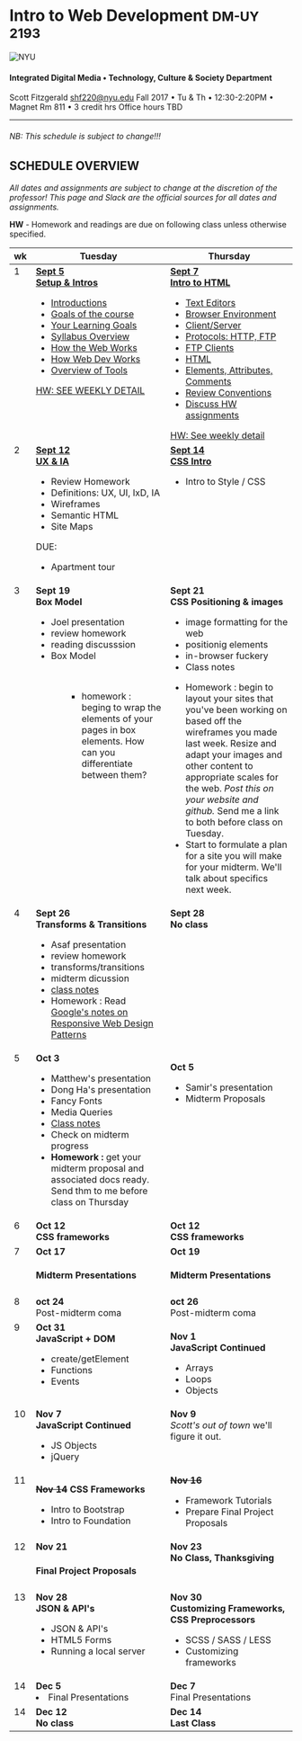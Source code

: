 #
# Intro to Web Development <small>DM-UY 2193</small>

![NYU](http://engineering.nyu.edu/files/tandon_long_color.png)
#### Integrated Digital Media • Technology, Culture & Society Department


Scott Fitzgerald shf220@nyu.edu
Fall 2017 • Tu & Th • 12:30-2:20PM • Magnet Rm 811 • 3 credit hrs
Office hours TBD

---
###### NB: This schedule is subject to change!!!

## SCHEDULE OVERVIEW

*All dates and assignments are subject to change at the discretion of the professor! This page and Slack are the official sources for all dates and assignments.*

**HW** - Homework and readings are due on following class unless otherwise specified.<br/>

<table>
<thead>
<th width="2%">wk</th>
<th width="49%">Tuesday</th>
<th width="49%">Thursday</th>
</thead>
<tr>
<td valign="top">1</td>
<td valign="top">
<a href="weekly_detail/week1.html">
<b>Sept 5<br/> Setup & Intros</b>

<ul>
<li>Introductions</li>
<li>Goals of the course</li>
<li>Your Learning Goals</li>
<li>Syllabus Overview</li>
<li>How the Web Works</li>
<li>How Web Dev Works</li>
<li>Overview of Tools</li>
</ul>
HW:
SEE WEEKLY DETAIL

</a>
</td>
<td valign="top" width="49%">
<a href="weekly_detail/week1.html">
<b>Sept 7<br/> Intro to HTML</b>
<ul>
<li>Text Editors</li>
<li>Browser Environment</li>
<li>Client/Server</li>
<li>Protocols: HTTP, FTP</li>
<li>FTP Clients</li>
<li>HTML</li>
<li>Elements, Attributes, Comments</li>
<li>Review Conventions</li>
<li>Discuss HW assignments</li>
</ul>
HW: See weekly detail
</ul>
</a>

</td>
</tr>
<tr>
<td valign="top">2</td>
<td valign="top">
<a href="weekly_detail/week2.html">
<b>Sept 12</b><b><br/>UX & IA</b></a>
<ul>

<li>Review Homework </li>
<li>Definitions: UX, UI, IxD, IA</li>

<li>Wireframes</li>
<li>Semantic HTML</li>

<li>Site Maps</li>



</ul>
DUE:
<ul>
<li>Apartment  tour</li>
</ul>

</td>
<td valign="top">
<a href="weekly_detail/week2.html">
<b>Sept 14<br/>CSS  Intro</b></a>
<ul>
<li>Intro to Style / CSS</li>

</ul>




</td>
</tr>
<tr>
<td valign="top">3</td>
<td valign="top"><b>Sept 19 <br />Box Model<br/> </b>
<ul><li>Joel presentation</li>
<li>review homework</li>
<li>reading discusssion</li>
<li>Box  Model</li>
<ul>
<br/>
<ul><li>homework : beging to wrap the elements of your pages in box elements. How can you differentiate between them? 
</ul>

</td>
<td valign="top"><b>Sept 21<br/>
CSS Positioning  &  images</b>

<ul><li>image formatting for the web</li>
<li>positionig elements</li>
<li>in-browser fuckery</li>
<li><ahref="https://github.com/shfitz/DM2193-Intro-to-Web-F17/tree/master/week%203.2%20class%20examples">Class notes</a></li>
</ul>

<ul><li>Homework : begin to layout your sites that you've been working on based off the wireframes you made last week. Resize and adapt your images and other content to appropriate scales for the web.  <em>Post this on your website and github.</em> Send me a link to both before class on Tuesday.</li>
<li>Start to formulate a plan for a site you will make for your midterm. We'll talk about specifics next week.</li></ul>

</td>
</tr>
<tr>
<td valign="top">4</td>
<td valign="top"><b>Sept 26</b>
<br/>
<b>Transforms & Transitions</b>
<ul><li>Asaf  presentation</li>
<li>review homework</li>
<li>transforms/transitions</li>
<li>midterm dicussion</li>
<li><a  href="https://github.com/shfitz/DM2193-Intro-to-Web-F17/tree/master/week%204.1">class notes</a></li><li>Homework : Read <a  href="https://developers.google.com/web/fundamentals/design-and-ux/responsive/patterns?hl=en">Google's notes on Responsive Web Design Patterns</a></ul>
</td>
<td valign="top"><b>Sept 28<br/>
No  class</b>

</ul>


</td>
</tr>
<tr>
<td valign="top">5</td>
<td valign="top"><b>Oct 3 </b><br/>
<ul><li>Matthew's  presentation</li>
<li>Dong Ha's  presentation</li>
<li>Fancy Fonts</li>
<li>Media Queries</li>
<li><a href="https://github.com/shfitz/DM2193-Intro-to-Web-F17/tree/master/week%205.1">Class notes</a></li>
<li>Check on midterm progress</li>
<li><b>Homework : </b> get your midterm proposal and associated docs ready. Send thm to me before class on Thursday</li>




</ul>
</td>
<td valign="top"><b>


Oct 5</b>
<br/>
<ul><li>Samir's presentation</li>
<li>Midterm Proposals</li>
</ul>

</td>
</tr>
<tr>
<td valign="top">6</td>

<td valign="top"><b>Oct 12<br></b>
<b>CSS frameworks</b>
</td>
<td valign="top"><b>Oct 12<br></b>
<b>CSS frameworks</b>
</td>

</tr>

<tr>
<td valign="top">7</td>
<td valign="top"><b>Oct 17</b><br>
<h4>Midterm Presentations</h4>
</td>
<td valign="top"><b>Oct 19</b><br>
<h4>Midterm Presentations</h4>
</td>
</tr>


<tr>
<td valign="top">8</td>
<td valign="top"><b>oct 24</b><br>
Post-midterm coma
</td>
<td valign="top"><b>oct 26</b><br>
Post-midterm coma

</td>
</tr>


<tr>
<td valign="top">9</td>
<td valign="top">
<b>Oct 31</b><br>
<b>JavaScript + DOM</b>
<ul>
<li>create/getElement</li>
<li>Functions</li>
<li>Events</li>
</ul></a>
</td>
<td valign="top">


<b>Nov 1</b><br>
<b>JavaScript Continued</b>
<ul>
<li>Arrays</li>
<li>Loops</li>
<li>Objects</li>
</ul>

</td>
</tr>

<tr>
<td valign="top">10</td>
<td valign="top"><b>Nov 7</b><br>
<b>JavaScript Continued</b>
<ul>
<li>JS Objects</li>
<li>jQuery</li>
</ul>
</td>
<td valign="top">
<b>Nov 9</b><br>
<em>Scott's out of town</em>
we'll figure it out.

</td>
</tr>
<tr>
<td valign="top">11</td>
<td valign="top">

<s><b>Nov 14</b></s>
<b>CSS Frameworks</b>
<ul>
<li>Intro to Bootstrap</li>
<li>Intro to Foundation</li>

</ul>
</td>
<td valign="top">
<s><b>Nov 16</b></s>

<ul>
<li>Framework Tutorials</li>
<li>Prepare Final Project Proposals</li>

</ul>
</td>
</tr>
<tr>
<td valign="top">12</td>
<td valign="top"><b>Nov 21</b><br>
<h4>Final Project Proposals</h4>
</td>
<td valign="top"><b>Nov 23</b><br>
<b> No Class, Thanksgiving</b>
</td>
</tr>

<tr>
<td valign="top">13</td>
<td valign="top"><b>Nov 28</b><br>
<b>JSON & API's</b>
<ul>
<li>JSON & API's</li>
<li>HTML5 Forms</li>
<li>Running a local server</li>
</ul>
<!--<b>More Framework Components</b>
<ul>
<li>Customizing Components</li>
<li>JavaScript Components</li>
<li>JQuery Mobile</li>
<b>Command Line & Node.js</b>
<ul>
<li>Intro to Node.JS</li>
<li>Run a local server with node.js</li>
<li>Customizing Bootstrap source code</li>
<li>Gulp / Webpack</li>
<li>Bower</li>
<li>NPM</li> -->
</ul>
</td>
<td valign="top"><b>Nov 30</b><br>
<b>Customizing Frameworks,
CSS Preprocessors</b>
<ul>
<li>SCSS / SASS / LESS</li>
<li>Customizing frameworks</li>
</ul>
</td>
</tr>

<tr>
<td valign="top">14</td>
<td valign="top"><b>Dec 5</b><br>
<li>Final  Presentations</li>

</td>
<td valign="top"><b>Dec 7</b><br>
Final  Presentations
</td>
</tr>

<tr>
<td valign="top">14</td>
<td valign="top"><b>Dec 12</b><br>
<b>No  class</b>


</td>
<td valign="top"><b>Dec 14</b><br>
<b>Last  Class</b>
<br/>
</td>
</tr>


</table>

